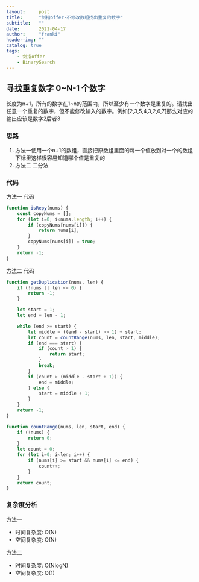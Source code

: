 ```yaml
---
layout:     post
title:      "剑指offer-不修改数组找出重复的数字"
subtitle:   ""
date:       2021-04-17
author:     "franki"
header-img: ""
catalog: true
tags:
    - 剑指offer
    - BinarySearch
---
```


## 寻找重复数字 0~N-1 个数字

长度为n+1，所有的数字在1~n的范围内，所以至少有一个数字是重复的。请找出任意一个重复的数字，但不能修改输入的数字。例如[2,3,5,4,3,2,6,7]那么对应的输出应该是数字2后者3

### 思路

1. 方法一使用一个n+1的数组，直接把原数组里面的每一个值放到对一个的数组下标里这样很容易知道哪个值是重复的
2. 方法二 二分法

### 代码

方法一 代码

```js
function isRepy(nums) {
    const copyNums = [];
    for (let i=0; i<nums.length; i++) {
        if (copyNums[nums[i]]) {
            return nums[i];
        }
        copyNums[nums[i]] = true;
    }
    return -1;
}
```

方法二 代码

```js
function getDuplication(nums, len) {
    if (!nums || len <= 0) {
        return -1;
    }

    let start = 1;
    let end = len - 1;

    while (end >= start) {
        let middle = ((end - start) >> 1) + start;
        let count = countRange(nums, len, start, middle);
        if (end === start) {
            if (count > 1) {
                return start;
            }
            break;
        }
        if (count > (middle - start + 1)) {
            end = middle;
        } else {
            start = middle + 1;
        }
    }
    return -1;
}

function countRange(nums, len, start, end) {
    if (!nums) {
        return 0;
    }
    let count = 0;
    for (let i=0; i<len; i++) {
        if (nums[i] >= start && nums[i] <= end) {
            count++;
        }
    }
    return count;
}
```

### 复杂度分析

方法一

- 时间复杂度: O(N)
- 空间复杂度: O(N)

方法二

- 时间复杂度: O(NlogN)
- 空间复杂度: O(1)
